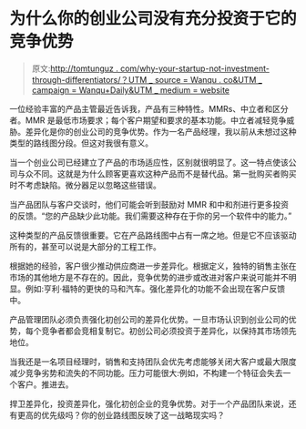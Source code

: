 # 为什么你的创业公司没有充分投资于它的竞争优势

> 原文:[http://tomtunguz . com/why-your-startup-not-investment-through-differentiators/？UTM _ source = Wanqu . co&UTM _ campaign = Wanqu+Daily&UTM _ medium = website](http://tomtunguz.com/why-your-startup-doesnt-invest-enough-in-differentiators/?utm_source=wanqu.co&utm_campaign=Wanqu+Daily&utm_medium=website)

一位经验丰富的产品主管最近告诉我，产品有三种特性。MMRs、中立者和区分者。MMR 是最低市场要求；每个客户期望和要求的基本功能。中立者减轻竞争威胁。差异化是你的创业公司的竞争优势。作为一名产品经理，我以前从未想过这种类型的路线图分段。但这对我很有意义。

当一个创业公司已经建立了产品的市场适应性，区别就很明显了。这一特点使该公司与众不同。这就是为什么顾客更喜欢这种产品而不是替代品。第一批购买者购买时不考虑缺陷。微分器足以忽略这些错误。

当产品团队与客户交谈时，他们可能会听到鼓励对 MMR 和中和剂进行更多投资的反馈。“您的产品缺少此功能。我们需要这种存在于你的另一个软件中的能力。”

这种类型的产品反馈很重要。它在产品路线图中占有一席之地。但是它不应该驱动所有的，甚至可以说是大部分的工程工作。

根据她的经验，客户很少推动供应商进一步差异化。根据定义，独特的销售主张在市场的其他地方是不存在的。因此，竞争优势的进步或改进对客户来说可能并不明显。例如:亨利·福特的更快的马和汽车。强化差异化的功能不会出现在客户反馈中。

产品管理团队必须负责强化初创公司的差异化优势。一旦市场认识到创业公司的优势，每个竞争者都会竞相复制它。初创公司必须投资于差异化，以保持其市场领先地位。

当我还是一名项目经理时，销售和支持团队会优先考虑能够关闭大客户或最大限度减少竞争劣势和流失的不同功能。压力可能很大:例如，不构建一个特征会失去一个客户。推进去。

捍卫差异化，投资差异化，强化初创企业的竞争优势。对于一个产品团队来说，还有更高的优先级吗？你的创业路线图反映了这一战略现实吗？